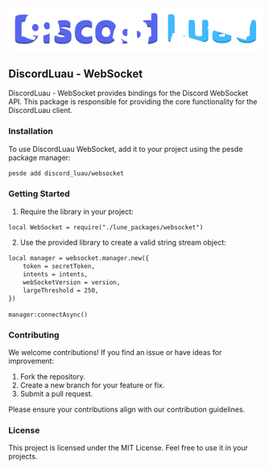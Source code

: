 <div align="center">
	<p>
		<a href=""><img src="https://raw.githubusercontent.com/DiscordLuau/.github/master/resource/DiscordLuau-Banner.png" width="512" alt="discord-luau"/></a>
	</p>
</div>

## DiscordLuau - WebSocket

DiscordLuau - WebSocket provides bindings for the Discord WebSocket API. This package is responsible for providing the core functionality for the DiscordLuau client.

### Installation

To use DiscordLuau WebSocket, add it to your project using the pesde package manager:

```bash
pesde add discord_luau/websocket
```

### Getting Started

1. Require the library in your project:
```luau
local WebSocket = require("./lune_packages/websocket")
```

2. Use the provided library to create a valid string stream object:
```luau
local manager = websocket.manager.new({
	token = secretToken,
	intents = intents,
	webSocketVersion = version,
	largeThreshold = 250,
})

manager:connectAsync()
```

### Contributing
We welcome contributions! If you find an issue or have ideas for improvement:

1. Fork the repository.
2. Create a new branch for your feature or fix.
3. Submit a pull request.

Please ensure your contributions align with our contribution guidelines.

### License
This project is licensed under the MIT License. Feel free to use it in your projects.